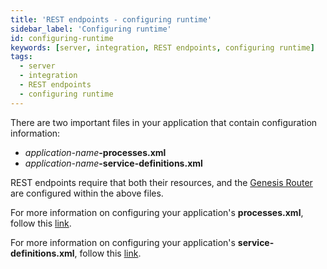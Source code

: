 ```yaml
---
title: 'REST endpoints - configuring runtime'
sidebar_label: 'Configuring runtime'
id: configuring-runtime
keywords: [server, integration, REST endpoints, configuring runtime]
tags:
  - server
  - integration
  - REST endpoints
  - configuring runtime
---
```


There are two important files in your application that contain configuration information:
- _application-name_**-processes.xml**
- _application-name_**-service-definitions.xml**

REST endpoints require that both their resources, and the [Genesis Router](../../../../server/configuring-runtime/genesis-router/) are configured within the above files.

For more information on configuring your application's **processes.xml**, follow this [link](../../../../server/configuring-runtime/processes).

For more information on configuring your application's **service-definitions.xml**, follow this [link](../../../../server/configuring-runtime/service-definitions).
